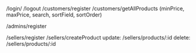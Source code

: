 /login/
/logout
/customers/register
/customers/getAllProducts (minPrice, maxPrice, search, sortField, sortOrder)

/admins/register

/sellers/register
/sellers/createProduct
update: /sellers/products/:id
delete: /sellers/products/:id
